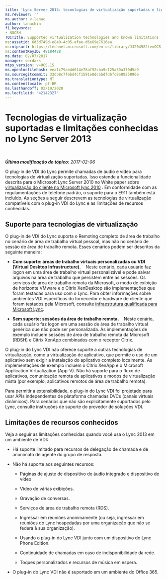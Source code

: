 ```yaml
---
title: 'Lync Server 2013: tecnologias de virtualização suportadas e limitações conhecidas'
ms.reviewer: ''
ms.author: v-lanac
author: lanachin
f1.keywords:
- NOCSH
TOCTitle: Supported virtualization technologies and known limitations
ms:assetid: 6d3d749d-e840-4c05-afae-d6e69e7616aa
ms:mtpsurl: https://technet.microsoft.com/en-us/library/JJ204982(v=OCS.15)
ms:contentKeyID: 48184428
ms.date: 02/07/2017
manager: serdars
mtps_version: v=OCS.15
ms.openlocfilehash: eea1c79ae4d614e78af92cba9cf25a30a370d5a9
ms.sourcegitcommit: 33db8c7febd4cf1591e8dcbbdfd6fc8e8925896e
ms.translationtype: MT
ms.contentlocale: pt-BR
ms.lasthandoff: 02/19/2020
ms.locfileid: "42142327"
---
```

<div data-xmlns="http://www.w3.org/1999/xhtml">

<div class="topic" data-xmlns="http://www.w3.org/1999/xhtml" data-msxsl="urn:schemas-microsoft-com:xslt" data-cs="http://msdn.microsoft.com/">

<div data-asp="https://msdn2.microsoft.com/asp">

# <a name="supported-virtualization-technologies-and-known-limitations-in-lync-server-2013"></a>Tecnologias de virtualização suportadas e limitações conhecidas no Lync Server 2013

</div>

<div id="mainSection">

<div id="mainBody">

<span> </span>

_**Última modificação do tópico:** 2017-02-06_

O plug-in de VDI do Lync permite chamadas de áudio e vídeo para tecnologias de virtualização suportadas. Isso estende a funcionalidade descrita para o Microsoft Lync Server 2010 no White paper sobre [virtualização do cliente no Microsoft lync 2010](https://go.microsoft.com/fwlink/?linkid=330447) . Em conformidade com as regulamentações de telefone padrão, o suporte para o E911 também está incluído. As seções a seguir descrevem as tecnologias de virtualização compatíveis com o plug-in VDI do Lync e as limitações de recursos conhecidas.

<div>

## <a name="support-for-virtualization-technologies"></a>Suporte para tecnologias de virtualização

O plug-in de VDI do Lync suporta o Remoting completo de área de trabalho no cenário de área de trabalho virtual pessoal, mas não no cenário de sessão de área de trabalho remota. Esses cenários podem ser descritos da seguinte maneira:

  - **Com suporte: áreas de trabalho virtuais personalizadas ou VDI (Virtual Desktop Infrastructure).**    Neste cenário, cada usuário faz logon em uma área de trabalho virtual personalizável e pode salvar arquivos na área de trabalho que persistem entre as sessões. Os serviços de área de trabalho remota da Microsoft, o modo de exibição de horizonte VMware e o Citrix XenDesktop são implementações que foram testadas para uso com o Lync. Para obter informações sobre ambientes VDI específicos do fornecedor e hardware de cliente que foram testados pela Microsoft, consulte [infraestrutura qualificada para Microsoft Lync](https://go.microsoft.com/fwlink/?linkid=313435).

  - **Sem suporte: sessões da área de trabalho remota.**    Neste cenário, cada usuário faz logon em uma sessão de área de trabalho virtual genérica que não pode ser personalizada. As implementações de exemplo incluem sessões de área de trabalho remota da Microsoft (RDSH) e Citrix XenApp combinados com o receptor Citrix.

O plug-in do Lync VDI não oferece suporte a outras tecnologias de virtualização, como a virtualização de aplicativo, que permite o uso de um aplicativo sem exigir a instalação do aplicativo completo localmente. As implementações de exemplo incluem o Citrix XenApp e o Microsoft Application Virtualization (App-V). Não há suporte para o fluxo de aplicativos, comunicação remota de aplicativos e modos de virtualização mista (por exemplo, aplicativos remotos de área de trabalho remota).

Para permitir a extensibilidade, o plug-in do Lync VDI foi projetado para usar APIs independentes de plataforma chamadas DVCs (canais virtuais dinâmicos). Para cenários que não são explicitamente suportados pelo Lync, consulte instruções de suporte do provedor de soluções VDI.

</div>

<div>

## <a name="known-feature-limitations"></a>Limitações de recursos conhecidos

Veja a seguir as limitações conhecidas quando você usa o Lync 2013 em um ambiente de VDI:

  - Há suporte limitado para recursos de delegação de chamada e de anonimato de agente do grupo de resposta.

  - Não há suporte aos seguintes recursos:
    
      - Páginas de ajuste de dispositivo de áudio integrado e dispositivo de vídeo
    
      - Vídeo de várias exibições.
    
      - Gravação de conversas.
    
      - Serviços de área de trabalho remota (RDS).
    
      - Ingressar em reuniões anonimamente (ou seja, ingressar em reuniões do Lync hospedadas por uma organização que não se federa à sua organização).
    
      - Usando o plug-in do Lync VDI junto com um dispositivo do Lync Phone Edition.
    
      - Continuidade de chamadas em caso de indisponibilidade da rede.
    
      - Toques personalizados e recursos de música em espera.

  - O plug-in do Lync VDI não é suportado em um ambiente do Office 365.

</div>

</div>

<span> </span>

</div>

</div>

</div>

